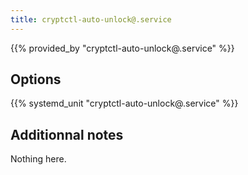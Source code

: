 ```yaml
---
title: cryptctl-auto-unlock@.service
---
```


{{% provided_by "cryptctl-auto-unlock@.service" %}}

## Options

{{% systemd_unit "cryptctl-auto-unlock@.service" %}}

## Additionnal notes

Nothing here.